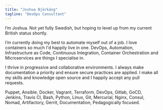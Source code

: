 ```yaml
---
title: "Joshua Björkäng"
tagline: "DevOps Consultant"
---
```


I’m Joshua. Not yet fully Swedish, but hoping to level up from my current British status shortly.   

I’m currently doing my best to automate myself out of a job. I love containers so much I'd happily live in one. DevOps, Automation, Infrastructure as Code, Continuous Integration, Container Orchestration and Microservices are things I specialise in.

I thrive in progressive and collaborative environments. I always make documentation a priority and ensure secure practices are applied.  I make all my skills and knowledge open source and I happily accept any pull requests.

Puppet, Ansible, Docker, Vagrant, Terraform, DevOps, Gitlab, GoCD, Jenkins, Travis CI, Bash, Python, Linux, Git, Mercurial, Nginx, Consul, Nomad, Artifactory, Gerrit, Documentation, Pedagogically focused.

